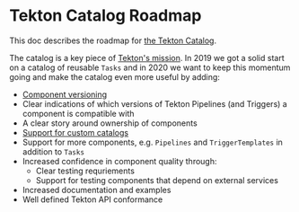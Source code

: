 # Tekton Catalog Roadmap

This doc describes the roadmap for [the Tekton Catalog](https://github.com/tektoncd/catalog).

The catalog is a key piece of
[Tekton's mission](https://github.com/tektoncd/community/blob/master/roadmap.md#mission-and-vision).
In 2019 we got a solid start on a catalog of reusable `Tasks` and in 2020 we want to keep this momentum
going and make the catalog even more useful by adding:

* [Component versioning](https://github.com/tektoncd/pipeline/issues/1839)
* Clear indications of which versions of Tekton Pipelines (and Triggers) a component
  is compatible with
* A clear story around ownership of components
* [Support for custom catalogs](https://docs.google.com/document/d/1O8VHZ-7tNuuRjPNjPfdo8bD--WDrkcz-lbtJ3P8Wugs/edit#)
* Support for more components, e.g. `Pipelines` and `TriggerTemplates` in
  addition to `Tasks`
* Increased confidence in component quality through:
  * Clear testing requriements
  * Support for testing components that depend on external services
* Increased documentation and examples
* Well defined Tekton API conformance
